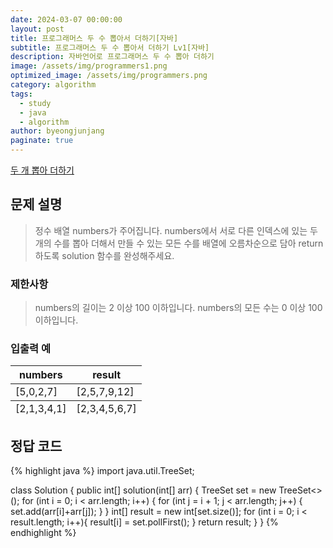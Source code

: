 ```yaml
---
date: 2024-03-07 00:00:00
layout: post
title: 프로그래머스 두 수 뽑아서 더하기[자바]
subtitle: 프로그래머스 두 수 뽑아서 더하기 Lv1[자바]
description: 자바언어로 프로그래머스 두 수 뽑아 더하기
image: /assets/img/programmers1.png
optimized_image: /assets/img/programmers.png
category: algorithm
tags:
  - study
  - java
  - algorithm
author: byeongjunjang
paginate: true
---
```


<a href="https://school.programmers.co.kr/learn/courses/30/lessons/68644">두 개 뽑아 더하기</a>

## 문제 설명

> 정수 배열 numbers가 주어집니다. numbers에서 서로 다른 인덱스에 있는 두 개의 수를 뽑아 더해서 만들 수 있는 모든 수를 배열에 오름차순으로 담아 return 하도록 solution 함수를 완성해주세요.

### 제한사항

> numbers의 길이는 2 이상 100 이하입니다.
numbers의 모든 수는 0 이상 100 이하입니다.

### 입출력 예

<table>
  <thead>
    <tr>
      <th>numbers</th>
      <th>result</th>
    </tr>
  </thead>
  <tfoot>
    <tr>
      <td>[2,1,3,4,1]</td>
      <td>[2,3,4,5,6,7]</td>
    </tr>
  </tfoot>
  <tbody>
    <tr>
      <td>[5,0,2,7]</td>
      <td>[2,5,7,9,12]</td>
    </tr>
  </tbody>
</table>

## 정답 코드


{% highlight java %}
import java.util.TreeSet;

class Solution {
    public int[] solution(int[] arr) {
        TreeSet <Integer> set = new TreeSet<>();
        for (int i = 0; i < arr.length; i++) {
            for (int j = i + 1; j < arr.length; j++) {
                set.add(arr[i]+arr[j]);
            }
        }
        int[] result = new int[set.size()];
        for (int i = 0; i < result.length; i++){
            result[i] = set.pollFirst();
        }
        return result;
    }
}
{% endhighlight %}